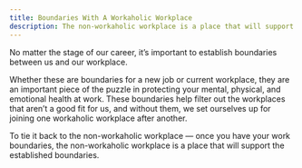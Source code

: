 ```yaml
---
title: Boundaries With A Workaholic Workplace
description: The non-workaholic workplace is a place that will support the established boundaries
---
```


No matter the stage of our career, it’s important to establish boundaries between us and our workplace. 

Whether these are boundaries for a new job or current workplace, they are an important piece of the puzzle in protecting your mental, physical, and emotional health at work. These boundaries help filter out the workplaces that aren’t a good fit for us, and without them, we set ourselves up for joining one workaholic workplace after another. 

To tie it back to the non-workaholic workplace — once you have your work boundaries, the non-workaholic workplace is a place that will support the established boundaries. 
